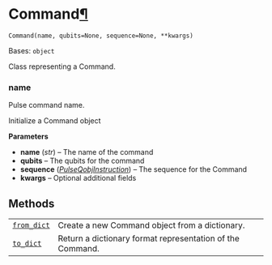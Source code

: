 # Command[¶](#command "Permalink to this headline")

<span id="undefined" />

`Command(name, qubits=None, sequence=None, **kwargs)`

Bases: `object`

Class representing a Command.

<span id="undefined" />

### name

Pulse command name.

Initialize a Command object

**Parameters**

*   **name** (*str*) – The name of the command
*   **qubits** – The qubits for the command
*   **sequence** ([*PulseQobjInstruction*](qiskit.qobj.PulseQobjInstruction#qiskit.qobj.PulseQobjInstruction "qiskit.qobj.PulseQobjInstruction")) – The sequence for the Command
*   **kwargs** – Optional additional fields

## Methods

|                                                                                                                                                |                                                           |
| ---------------------------------------------------------------------------------------------------------------------------------------------- | --------------------------------------------------------- |
| [`from_dict`](qiskit.providers.models.Command.from_dict#qiskit.providers.models.Command.from_dict "qiskit.providers.models.Command.from_dict") | Create a new Command object from a dictionary.            |
| [`to_dict`](qiskit.providers.models.Command.to_dict#qiskit.providers.models.Command.to_dict "qiskit.providers.models.Command.to_dict")         | Return a dictionary format representation of the Command. |
